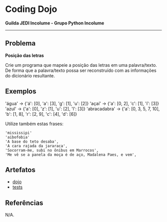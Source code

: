 # Coding Dojo

**Guilda JEDI Incolume - Grupo Python Incolume**

---

## Problema

**Posição das letras**

Crie um programa que mapeie a posição das letras em uma palavra/texto. De forma que a palavra/texto possa ser reconstruído com as informações do dicionário resultante.

## Exemplos
'água' -> {'á': [0], 'a': [3], 'g': [1], 'u': [2]}
'açaí' -> {'a': [0, 2], 'c': [1], 'í': [3]}
'azul' -> {'a': [0], 'z': [1], 'u': [2], 'l': [3]}
'abracadabra' -> {'a': [0, 3, 5, 7, 10], 'b': [1, 8], 'r': [2, 9], 'c': [4], 'd': [6]}

Utilize também estas frases:

    'mississipi'
    'aibofobia'
    'A base do teto desaba',
    'A cara rajada da jararaca',
    'Socorram-me, subi no ônibus em Marrocos',
    'Me vê se a panela da moça é de aço, Madalena Paes, e vem',

## Artefatos

- [dojo](./__init__.py)
- [tests](./test_20240510.py)

## Referências

N/A.
